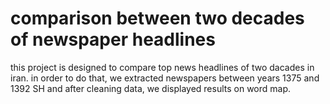 # comparison between two decades of newspaper headlines
this project is designed to compare top news headlines of two dacades in iran. in order to do that, we extracted newspapers between years 1375 and 1392 SH and after cleaning data, we displayed results on word map.
